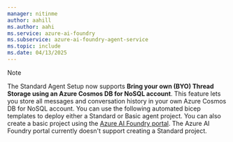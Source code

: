 ```yaml
---
manager: nitinme
author: aahill
ms.author: aahi
ms.service: azure-ai-foundry
ms.subservice: azure-ai-foundry-agent-service
ms.topic: include
ms.date: 04/13/2025
---
```


> [!NOTE]
> The Standard Agent Setup now supports **Bring your own (BYO) Thread Storage using an Azure Cosmos DB for NoSQL account**. This feature lets you store all messages and conversation history in your own Azure Cosmos DB for NoSQL account.
> You can use the following automated bicep templates to deploy either a Standard or Basic agent project. You can also create a basic project using the [Azure AI Foundry portal](../quickstart.md?pivots=ai-foundry). The Azure AI Foundry portal currently doesn't support creating a Standard project.
